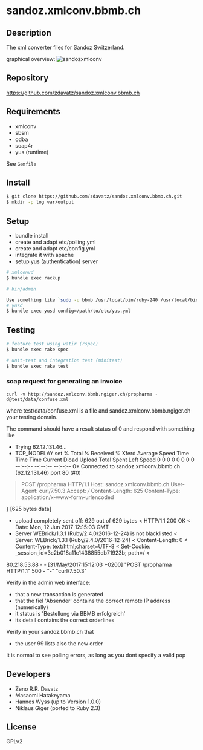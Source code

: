 # sandoz.xmlconv.bbmb.ch

## Description

The xml converter files for Sandoz Switzerland.

graphical overview:
![sandozxmlconv](https://raw.githubusercontent.com/zdavatz/sandoz.xmlconv.bbmb.ch/master/sandozxmlconv.jpeg)

## Repository

https://github.com/zdavatz/sandoz.xmlconv.bbmb.ch

## Requirements

* xmlconv
* sbsm
* odba
* soap4r
* yus (runtime)

See `Gemfile`

## Install

```bash
$ git clone https://github.com/zdavatz/sandoz.xmlconv.bbmb.ch.git
$ mkdir -p log var/output
```

## Setup

* bundle install
* create and adapt etc/polling.yml
* create and adapt etc/config.yml
* integrate it with apache
* setup yus (authentication) server

```bash
# xmlconvd
$ bundle exec rackup

# bin/admin

Use something like `sudo -u bbmb /usr/local/bin/ruby-240 /usr/local/bin/xmlconv_admin config=/var/www/sandoz.xmlconv.bbmb.ch/etc/xmlconv.yml`
# yusd
$ bundle exec yusd config=/path/to/etc/yus.yml
```

## Testing

```bash
# feature test using watir (rspec)
$ bundle exec rake spec

# unit-test and integration test (minitest)
$ bundle exec rake test
```

### soap request for generating an invoice

`curl -v http://sandoz.xmlconv.bbmb.ngiger.ch/propharma -d@test/data/confuse.xml`

where test/data/confuse.xml is a file and sandoz.xmlconv.bbmb.ngiger.ch your testing domain.

The command should have a result status of 0 and respond with something like
  *   Trying 62.12.131.46...
  * TCP_NODELAY set
    % Total    % Received % Xferd  Average Speed   Time    Time     Time  Current
                                  Dload  Upload   Total   Spent    Left  Speed
    0     0    0     0    0     0      0      0 --:--:-- --:--:-- --:--:--     0* Connected to sandoz.xmlconv.bbmb.ch (62.12.131.46) port 80 (#0)
  > POST /propharma HTTP/1.1
  > Host: sandoz.xmlconv.bbmb.ch
  > User-Agent: curl/7.50.3
  > Accept: */*
  > Content-Length: 625
  > Content-Type: application/x-www-form-urlencoded
  >
  } [625 bytes data]
  * upload completely sent off: 629 out of 629 bytes
  < HTTP/1.1 200 OK
  < Date: Mon, 12 Jun 2017 12:15:03 GMT
  * Server WEBrick/1.3.1 (Ruby/2.4.0/2016-12-24) is not blacklisted
  < Server: WEBrick/1.3.1 (Ruby/2.4.0/2016-12-24)
  < Content-Length: 0
  < Content-Type: text/html;charset=UTF-8
  < Set-Cookie: _session_id=3c2b018a11c1438855db71923b; path=/
  <
  <?xml version='1.0' encoding='UTF-8'?>
  <customerOrderResponse xmlns='http://www.e-galexis.com/schemas/' xmlns:xsi='http://www.w3.org/2001/XMLSchema-instance' xsi:schemaLocation='http://www.e-galexis.com/schemas/ http://www.e-galexis.com/schemas/POS/customerOrder/customerOrderResponse.xsd' version='1.0' roundUpForCondition='false' backLogDesired='false' language='de' productDescriptionDesired='false'>
    <clientResponse number='99-130'/>
    <orderHeaderResponse referenceNumber='99'>
      <deliveryAddress/>
    </orderHeaderResponse>
    <orderLinesResponse>
      <productOrderLineResponse lineAccepted='true' backLogLine='false' roundUpForConditionDone='false' productReplaced='false'>
        <productOrderLine orderQuantity='2'>
          <pharmaCode id='2508375'/>
        </productOrderLine>
        <productResponse wholesalerProductCode='44060678' description='Cip eco 250 mg Filmtabl 10'/>
        <availability status='yes'/>
      </productOrderLineResponse>
      <productOrderLineResponse lineAccepted='true' backLogLine='false' roundUpForConditionDone='false' productReplaced='false'>
        <productOrderLine orderQuantity='2'>
          <pharmaCode id='5195126'/>
        </productOrderLine>
        <productResponse wholesalerProductCode='05201388' description='Candesartan Sandoz 8 mg Tbl 98'/>
        <availability status='yes'/>
      </productOrderLineResponse>
    </orderLinesResponse>
  </customerOrderResponse
  * Connection #0 to host sandoz.xmlconv.bbmb.ngiger.ch left intact

  80.218.53.88 - - [31/May/2017:15:12:03 +0200] "POST /propharma HTTP/1.1" 500 - "-" "curl/7.50.3"

Verify in the admin web interface:
  * that a new transaction is generated
  * that the fiel 'Absender' contains the correct remote IP address (numerically)
  * it status is 'Bestellung via BBMB erfolgreich'
  * its detail contains the correct orderlines

Verify in your sandoz.bbmb.ch that
  * the user 99 lists also the new order

It is normal to see polling errors, as long as you dont specify a valid pop

## Developers

* Zeno R.R. Davatz
* Masaomi Hatakeyama
* Hannes Wyss (up to Version 1.0.0)
* Niklaus Giger (ported to Ruby 2.3)

## License

GPLv2
